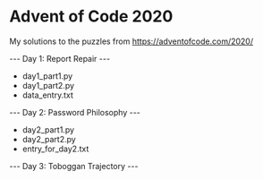 # Advent of Code 2020

My solutions to the puzzles from https://adventofcode.com/2020/

--- Day 1: Report Repair ---
- day1_part1.py
- day1_part2.py
- data_entry.txt

--- Day 2: Password Philosophy ---
- day2_part1.py
- day2_part2.py
- entry_for_day2.txt

--- Day 3: Toboggan Trajectory ---
